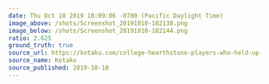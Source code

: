 ```yaml
---
date: Thu Oct 10 2019 18:09:06 -0700 (Pacific Daylight Time)
image_above: /shots/Screenshot_20191010-182138.png
image_below: /shots/Screenshot_20191010-182144.png
ratio: 2.625
ground_truth: true
source_url: https://kotaku.com/college-hearthstone-players-who-held-up-free-hong-kong-1838953931
source_name: Kotaku
source_published: 2019-10-10
---
```

